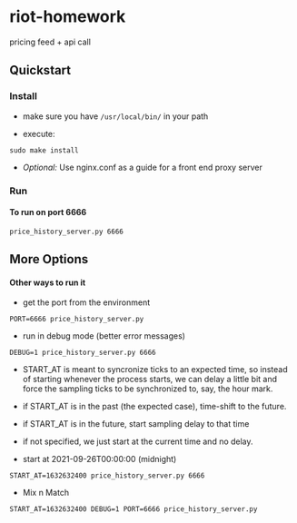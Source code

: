 # riot-homework
pricing feed + api call

## Quickstart

### Install

  - make sure you have `/usr/local/bin/` in your path

  - execute:

```
sudo make install
```

  - *Optional:* Use nginx.conf as a guide for a front end proxy server

### Run

#### To run on port 6666

```
price_history_server.py 6666
```

## More Options

#### Other ways to run it

  - get the port from the environment

```
PORT=6666 price_history_server.py
```

  - run in debug mode (better error messages)

```
DEBUG=1 price_history_server.py 6666
```

  - START_AT is meant to syncronize ticks to an expected time, so
    instead of starting whenever the process starts, we can delay
    a little bit and force the sampling ticks to be synchronized
    to, say, the hour mark.

  - if START_AT is in the past (the expected case), time-shift to the future.

  - if START_AT is in the future, start sampling delay to that time

  - if not specified, we just start at the current time and no delay.

  - start at 2021-09-26T00:00:00 (midnight)

```
START_AT=1632632400 price_history_server.py 6666
```

  - Mix n Match

```
START_AT=1632632400 DEBUG=1 PORT=6666 price_history_server.py
```

